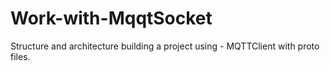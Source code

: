 # Work-with-MqqtSocket
Structure and architecture building a project using -  MQTTClient with proto files.
